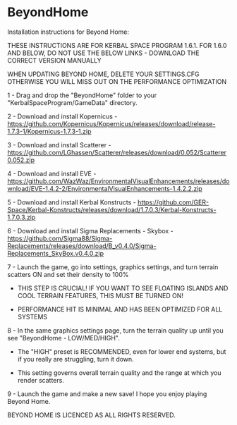 # BeyondHome
Installation instructions for Beyond Home:

THESE INSTRUCTIONS ARE FOR KERBAL SPACE PROGRAM 1.6.1. FOR 1.6.0 AND BELOW, DO NOT USE THE BELOW LINKS - DOWNLOAD THE CORRECT VERSION MANUALLY

WHEN UPDATING BEYOND HOME, DELETE YOUR SETTINGS.CFG OTHERWISE YOU WILL MISS OUT ON THE PERFORMANCE OPTIMIZATION 

1 - Drag and drop the "BeyondHome" folder to your "KerbalSpaceProgram/GameData" directory.

2 - Download and install Kopernicus - https://github.com/Kopernicus/Kopernicus/releases/download/release-1.7.3-1/Kopernicus-1.7.3-1.zip

3 - Download and install Scatterer - https://github.com/LGhassen/Scatterer/releases/download/0.052/Scatterer0.052.zip

4 - Download and install EVE - https://github.com/WazWaz/EnvironmentalVisualEnhancements/releases/download/EVE-1.4.2-2/EnvironmentalVisualEnhancements-1.4.2.2.zip

5 - Download and install Kerbal Konstructs - https://github.com/GER-Space/Kerbal-Konstructs/releases/download/1.7.0.3/Kerbal-Konstructs-1.7.0.3.zip

6 - Download and install Sigma Replacements - Skybox - https://github.com/Sigma88/Sigma-Replacements/releases/download/B_v0.4.0/Sigma-Replacements_SkyBox.v0.4.0.zip


7 - Launch the game, go into settings, graphics settings, and turn terrain scatters ON and set their density to 100%

  - THIS STEP IS CRUCIAL! IF YOU WANT TO SEE FLOATING ISLANDS AND COOL TERRAIN FEATURES, THIS MUST BE TURNED ON!
  
  - PERFORMANCE HIT IS MINIMAL AND HAS BEEN OPTIMIZED FOR ALL SYSTEMS
  

8 - In the same graphics settings page, turn the terrain quality up until you see "BeyondHome - LOW/MED/HIGH".

  - The "HIGH" preset is RECOMMENDED, even for lower end systems, but if you really are struggling, turn it down.
  
  - This setting governs overall terrain quality and the range at which you render scatters.
  
  
9 - Launch the game and make a new save! I hope you enjoy playing Beyond Home.

BEYOND HOME IS LICENCED AS ALL RIGHTS RESERVED.
